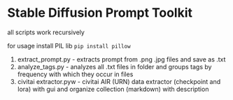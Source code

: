 # Stable Diffusion Prompt Toolkit

all scripts work recursively

for usage install PIL lib `pip install pillow`

1. extract_prompt.py - extracts prompt from .png .jpg files and save as .txt
2. analyze_tags.py - analyzes all .txt files in folder and groups tags by frequency with which they occur in files
3. civitai extractor.pyw - civitai AIR (URN) data extractor (checkpoint and lora) with gui and organize collection (markdown) with description
